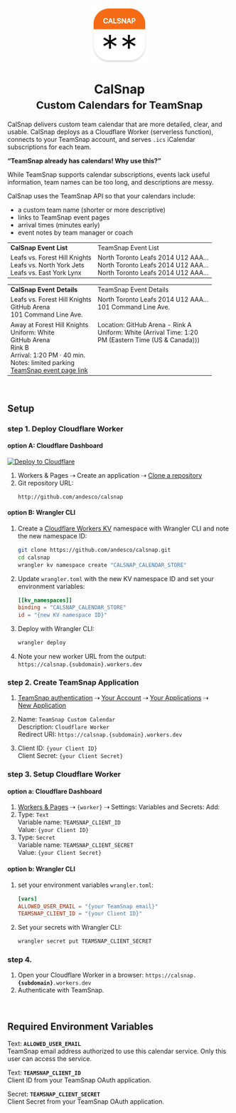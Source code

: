 <div align="center">
  <img src="calsnap-icon.png" alt="CalSnap Logo" width="128" height="128">

  <h1>CalSnap<br /><small>Custom Calendars for TeamSnap</small></h1>
</div>

CalSnap delivers custom team calendar that are more detailed, clear, and usable. CalSnap deploys as a Cloudflare Worker (serverless function), connects to your TeamSnap account, and serves `.ics` iCalendar subscriptions for each team.

**“TeamSnap already has calendars! Why use this?”**

While TeamSnap supports calendar subscriptions, events lack useful information, team names can be too long, and descriptions are messy.

CalSnap uses the TeamSnap API so that your calendars include:

- a custom team name (shorter or more descriptive)
- links to TeamSnap event pages
- arrival times (minutes early)
- event notes by team manager or coach

<table>
   <tr>
      <td><b>CalSnap Event List</b>
      <td>TeamSnap Event List
   <tr>
      <td>
         Leafs vs. Forest Hill Knights<br />
         Leafs vs. North York Jets<br />
         Leafs vs. East York Lynx
      <td>
         North Toronto Leafs 2014 U12 AAA…<br />
         North Toronto Leafs 2014 U12 AAA…<br />
         North Toronto Leafs 2014 U12 AAA…
</table>

<table>
   <tr>
      <td><b>CalSnap Event Details
      <td>TeamSnap Event Details
   <tr>
      <td>
         Leafs vs. Forest Hill Knights<br />
         GitHub Arena<br />
         101 Command Line Ave.<br />
      <td>
         North Toronto Leafs 2014 U12 AAA…<br />
         101 Command Line Ave.<br />
         &nbsp;
   <tr>
      <td>
         Away at Forest Hill Knights<br />
         Uniform: White<br />
         GitHub Arena<br />
         Rink B<br />
         Arrival: 1:20 PM · 40 min.<br />
         Notes: limited parking<br />
         <a href="https://go.teamsnap.com/12345/schedule/view_event/67890">TeamSnap event page link</a>
      <td>
         Location: GitHub Arena - Rink A<br />
         Uniform: White (Arrival Time: 1:20<br />
         PM (Eastern Time (US & Canada)))<br />
         &nbsp;<br />
         &nbsp;<br />
         &nbsp;<br />
         &nbsp;<br />
</table>

&nbsp;

## Setup

### step 1. Deploy Cloudflare Worker

#### option A: Cloudflare Dashboard

[![Deploy to Cloudflare](https://deploy.workers.cloudflare.com/button)](https://deploy.workers.cloudflare.com/?url=https://github.com/andesco/calsnap)

1. <nobr>Workers & Pages</nobr> ⇢ <nobr>Create an application</nobr> ⇢ <nobr>[Clone a repository](https://dash.cloudflare.com/?to=/:account/workers-and-pages/create/deploy-to-workers)</nobr>
2. Git repository URL:
    ```
    http://github.com/andesco/calsnap
    ```

#### option B: Wrangler CLI

1. Create a [Cloudflare Workers KV](https://developers.cloudflare.com/kv/) namespace with Wrangler CLI and note the new namespace ID:
    ```bash
    git clone https://github.com/andesco/calsnap.git
    cd calsnap
    wrangler kv namespace create "CALSNAP_CALENDAR_STORE"
    ```

2. Update `wrangler.toml` with the new KV namespace ID and set your environment variables:
    ```toml wrangler.toml
    [[kv_namespaces]]
    binding = "CALSNAP_CALENDAR_STORE"
    id = "{new KV namespace ID}"
    ```

3. Deploy with Wrangler CLI:
    ```bash
    wrangler deploy
    ```

4.  Note your new worker URL from the output: \
    <nobr>`https://calsnap.{subdomain}.workers.dev`</nobr>


### step 2. Create TeamSnap Application

1. [TeamSnap authentication](https://auth.teamsnap.com/) ⇢ [Your Account](https://auth.teamsnap.com/) ⇢ [Your Applications](https://auth.teamsnap.com/oauth/applications) ⇢ [New Application](https://auth.teamsnap.com/oauth/applications/new)

2. Name: `TeamSnap Custom Calendar` \
   Description: `Cloudflare Worker` \
   Redirect URI: <nobr>`https://calsnap.{subdomain}.workers.dev`</nobr>

3. Client ID: `{your Client ID}` \
   Client Secret: `{your Client Secret}`
   
### step 3. Setup Cloudflare Worker

#### option a: Cloudflare Dashboard

1. [Workers & Pages](https://dash.cloudflare.com/?to=/:account/workers-and-pages/) ⇢ `{worker}` ⇢ Settings: <nobr>Variables and Secrets: Add:</nobr>
2.  Type: `Text`\
    Variable name: `TEAMSNAP_CLIENT_ID`\
    Value: `{your Client ID}`
3.  Type: `Secret`\
    Variable name: `TEAMSNAP_CLIENT_SECRET`\
    Value: `{your Client Secret}`

#### option b: Wrangler CLI

1. set your environment variables `wrangler.toml`:
    ```toml wrangler.toml
    [vars]
    ALLOWED_USER_EMAIL = "{your TeamSnap email}"
    TEAMSNAP_CLIENT_ID = "{your Client ID}"
    ```
2. Set your secrets with Wrangler CLI:
    ```bash
    wrangler secret put TEAMSNAP_CLIENT_SECRET
    ```
### step 4.

1. Open your Cloudflare Worker in a browser:
<nobr>`https://calsnap.`<b>`{subdomain}`</b>`.workers.dev`</nobr>
2. Authenticate with TeamSnap.

&nbsp;

## Required Environment Variables

Text: **`ALLOWED_USER_EMAIL`** <br>TeamSnap email address authorized to use this calendar service. Only this user can access the service.

Text: **`TEAMSNAP_CLIENT_ID`** <br>Client ID from your TeamSnap OAuth application.

Secret: **`TEAMSNAP_CLIENT_SECRET`** <br>Client Secret from your TeamSnap OAuth application.
